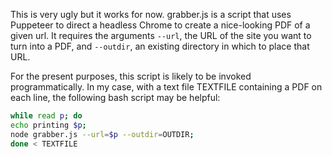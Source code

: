 This is very ugly but it works for now. grabber.js is a script that uses Puppeteer to direct a headless Chrome to create a nice-looking PDF of a given url. It requires the arguments `--url`, the URL of the site you want to turn into a PDF, and `--outdir`, an existing directory in which to place that URL.

For the present purposes, this script is likely to be invoked programmatically. In my case, with a text file TEXTFILE containing a PDF on each line, the following bash script may be helpful:

```bash
while read p; do
echo printing $p;
node grabber.js --url=$p --outdir=OUTDIR;
done < TEXTFILE
```
